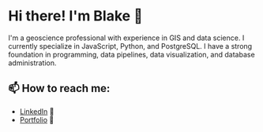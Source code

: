 # Hi there! I'm Blake 👋

I'm a geoscience professional with experience in GIS and data science. I currently specialize in JavaScript, Python, and PostgreSQL. I have a strong foundation in programming, data pipelines, data visualization, and database administration.


## 📫 How to reach me:
- <a href="https://www.linkedin.com/in/blake-stefansen/" target="_blank"> LinkedIn</a> 💼   
- <a href="https://blakesportfolio.netlify.app/" target="_blank"> Portfolio</a> 📖   
<!-- - 📧  bstefansen11@gmail.com -->

<!--
**bstefansen/bstefansen** is a ✨ _special_ ✨ repository because its `README.md` (this file) appears on your GitHub profile.

Here are some ideas to get you started:

- 🔭 I’m currently working on ...
- 🌱 I’m currently learning ...
- 👯 I’m looking to collaborate on ...
- 🤔 I’m looking for help with ...
- 💬 Ask me about ...
- 📫 How to reach me: ...
- 😄 Pronouns: ...
- ⚡ Fun fact: ...
-->
